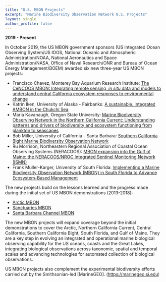 ```yaml
---
title: "U.S. MBON Projects"
excerpt: "Marine Biodiversity Observation Network U.S. Projects"
layout: single
author_profile: false
---
```


**2019 - Present**

In October 2019, the US MBON government sponsors (US Integrated Ocean Observing System/US IOOS, National Oceanic and Atmospheric Administration/NOAA, National Aeronautics and Space Administration/NASA, Office of Naval Research/ONR and Bureau of Ocean Energy Management/BOEM) awarded six new three-year US MBON projects:

*   Francisco Chavez, Monterey Bay Aquarium Research Institute: [The CeNCOOS MBON: Integrating remote sensing, _in situ_ data and models to understand central California ecosystem responses to environmental change](/pages/ccmbon/)
*   Katrin Iken, University of Alaska - Fairbanks: [A sustainable, integrated AMBON in the Chukchi Sea](/pages/ambon/)
*   Maria Kavanaugh, Oregon State University: [Marine Biodiversity Observing Network in the Northern California Current: Understanding patterns and drivers of biodiversity and ecosystem functioning from plankton to seascapes](/pages/nccmbon/)
*   Bob Miller, University of California - Santa Barbara: [Southern California Bight Marine Biodiversity Observation Network](/pages/scbmbon/)
*   Ru Morrison, Northeastern Regional Association of Coastal Ocean Observing Systems (NERACOOS): [MBON expansion into the Gulf of Maine: the NERACOOS/NROC Integrated Sentinel Monitoring Network (ISMN)](/pages/gommbon/)
*   Frank Muller-Karger, University of South Florida: [Implementing a Marine Biodiversity Observation Network (MBON) in South Florida to Advance Ecosystem-Based Management](/pages/sfmbon/)

The new projects build on the lessons learned and the progress made during the initial set of US MBON demonstrations (2013-2018):

*   [Arctic MBON](http://ambon-us.org/)
*   [Sanctuaries MBON](http://sanctuaries.marinebon.org/)
*   [Santa Barbara Channel MBON](http://sbc.marinebon.org/)

The new MBON projects will expand coverage beyond the initial demonstrations to cover the Arctic, Northern California Current, Central California, Southern California Bight, South Florida, and Gulf of Maine. They are a key step in evolving an integrated and operational marine biological observing capability for the US oceans, coasts and the Great Lakes, integrating biological observations across taxonomic, spatial and temporal scales and advancing technologies for automated collection of biological observations.   

US MBON projects also complement the experimental biodiversity efforts carried out by the Smithsonian-led [MarineGEO]. (https://marinegeo.si.edu)
